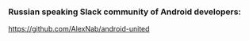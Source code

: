 ### Russian speaking Slack community of Android developers:  
https://github.com/AlexNab/android-united
